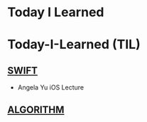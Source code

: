 # Today I Learned

# **Today-I-Learned (TIL)**

## **[SWIFT](https://github.com/Kimjaeseop/Today-I-Learned/tree/main/SWIFT)**

- Angela Yu iOS Lecture

## **[ALGORITHM](https://github.com/Kimjaeseop/Today-I-Learned/tree/main/ALGORITHM)**